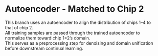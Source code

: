 # Autoencoder - Matched to Chip 2

This branch uses an autoencoder to align the distribution of chips 1–4 to that of chip 2.  
All training samples are passed through the trained autoencoder to normalize them toward chip 1=2’s domain.  
This serves as a preprocessing step for denoising and domain unification before downstream continual learning.
